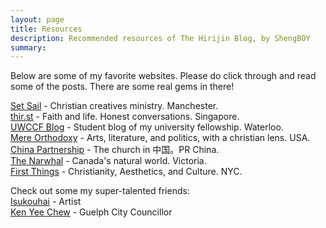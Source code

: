 ```yaml
---
layout: page
title: Resources
description: Recommended resources of The Hirijin Blog, by ShengBOY
summary: 
---
```


Below are some of my favorite websites. Please do click through and read some of the posts. There are some real gems in there! 

[Set Sail](https://www.timetosetsail.com/) - Christian creatives ministry. Manchester.\
[thir.st](https://thirst.sg/) - Faith and life. Honest conversations. Singapore.\
[UWCCF Blog](https://medium.com/uwccf) - Student blog of my university fellowship. Waterloo.\
[Mere Orthodoxy](https://mereorthodoxy.com/) - Arts, literature, and politics, with a christian lens. USA.\
[China Partnership](https://www.chinapartnership.org/blog) - The church in 中国。PR China.\
[The Narwhal](https://thenarwhal.ca/) - Canada's natural world. Victoria.\
[First Things](https://www.firstthings.com/) - Christianity, Aesthetics, and Culture. NYC.


Check out some my super-talented friends:\
[Isukouhai](https://isukouhai.carrd.co/) - Artist\
[Ken Yee Chew](https://chewforguelph.ca/) - Guelph City Councillor